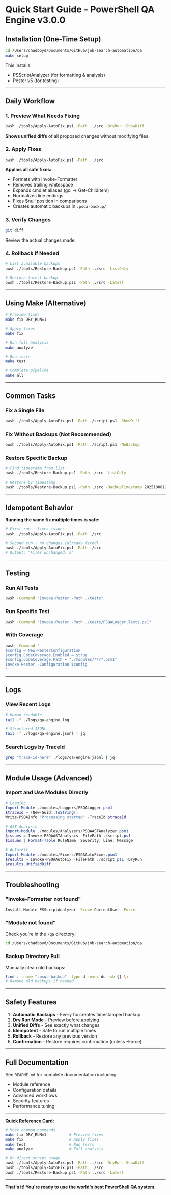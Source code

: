 # Quick Start Guide - PowerShell QA Engine v3.0.0

## Installation (One-Time Setup)

```bash
cd /Users/chadboyd/Documents/GitHub/job-search-automation/qa
make setup
```

This installs:
- PSScriptAnalyzer (for formatting & analysis)
- Pester v5 (for testing)

---

## Daily Workflow

### 1. Preview What Needs Fixing

```bash
pwsh ./tools/Apply-AutoFix.ps1 -Path ../src -DryRun -ShowDiff
```

**Shows unified diffs** of all proposed changes without modifying files.

### 2. Apply Fixes

```bash
pwsh ./tools/Apply-AutoFix.ps1 -Path ../src
```

**Applies all safe fixes:**
- Formats with Invoke-Formatter
- Removes trailing whitespace
- Expands cmdlet aliases (gci → Get-ChildItem)
- Normalizes line endings
- Fixes $null position in comparisons
- Creates automatic backups in `.psqa-backup/`

### 3. Verify Changes

```bash
git diff
```

Review the actual changes made.

### 4. Rollback if Needed

```bash
# List available backups
pwsh ./tools/Restore-Backup.ps1 -Path ../src -ListOnly

# Restore latest backup
pwsh ./tools/Restore-Backup.ps1 -Path ../src -Latest
```

---

## Using Make (Alternative)

```bash
# Preview fixes
make fix DRY_RUN=1

# Apply fixes
make fix

# Run full analysis
make analyze

# Run tests
make test

# Complete pipeline
make all
```

---

## Common Tasks

### Fix a Single File

```bash
pwsh ./tools/Apply-AutoFix.ps1 -Path ./script.ps1 -ShowDiff
```

### Fix Without Backups (Not Recommended)

```bash
pwsh ./tools/Apply-AutoFix.ps1 -Path ./script.ps1 -NoBackup
```

### Restore Specific Backup

```bash
# Find timestamp from list
pwsh ./tools/Restore-Backup.ps1 -Path ./src -ListOnly

# Restore by timestamp
pwsh ./tools/Restore-Backup.ps1 -Path ./src -BackupTimestamp 20251008123045
```

---

## Idempotent Behavior

**Running the same fix multiple times is safe:**

```bash
# First run - fixes issues
pwsh ./tools/Apply-AutoFix.ps1 -Path ./src

# Second run - no changes (already fixed)
pwsh ./tools/Apply-AutoFix.ps1 -Path ./src
# Output: "Files unchanged: X"
```

---

## Testing

### Run All Tests

```bash
pwsh -Command "Invoke-Pester -Path ./tests"
```

### Run Specific Test

```bash
pwsh -Command "Invoke-Pester -Path ./tests/PSQALogger.Tests.ps1"
```

### With Coverage

```bash
pwsh -Command '
$config = New-PesterConfiguration
$config.CodeCoverage.Enabled = $true
$config.CodeCoverage.Path = "./modules/**/*.psm1"
Invoke-Pester -Configuration $config
'
```

---

## Logs

### View Recent Logs

```bash
# Human-readable
tail -f ./logs/qa-engine.log

# Structured JSONL
tail -f ./logs/qa-engine.jsonl | jq
```

### Search Logs by TraceId

```bash
grep "trace-id-here" ./logs/qa-engine.jsonl | jq
```

---

## Module Usage (Advanced)

### Import and Use Modules Directly

```powershell
# Logging
Import-Module ./modules/Loggers/PSQALogger.psm1
$traceId = (New-Guid).ToString()
Write-PSQAInfo "Processing started" -TraceId $traceId

# AST Analysis
Import-Module ./modules/Analyzers/PSQAASTAnalyzer.psm1
$issues = Invoke-PSQAASTAnalysis -FilePath ./script.ps1
$issues | Format-Table RuleName, Severity, Line, Message

# Auto-Fix
Import-Module ./modules/Fixers/PSQAAutoFixer.psm1
$results = Invoke-PSQAAutoFix -FilePath ./script.ps1 -DryRun
$results.UnifiedDiff
```

---

## Troubleshooting

### "Invoke-Formatter not found"

```bash
Install-Module PSScriptAnalyzer -Scope CurrentUser -Force
```

### "Module not found"

Check you're in the `/qa` directory:

```bash
cd /Users/chadboyd/Documents/GitHub/job-search-automation/qa
```

### Backup Directory Full

Manually clean old backups:

```bash
find . -name ".psqa-backup" -type d -exec du -sh {} \;
# Remove old backups if needed
```

---

## Safety Features

1. **Automatic Backups** - Every fix creates timestamped backup
2. **Dry Run Mode** - Preview before applying
3. **Unified Diffs** - See exactly what changes
4. **Idempotent** - Safe to run multiple times
5. **Rollback** - Restore any previous version
6. **Confirmation** - Restore requires confirmation (unless -Force)

---

## Full Documentation

See `README.md` for complete documentation including:
- Module reference
- Configuration details
- Advanced workflows
- Security features
- Performance tuning

---

**Quick Reference Card:**

```bash
# Most common commands
make fix DRY_RUN=1          # Preview fixes
make fix                    # Apply fixes
make test                   # Run tests
make analyze                # Full analysis

# Or direct script usage
pwsh ./tools/Apply-AutoFix.ps1 -Path ../src -DryRun -ShowDiff
pwsh ./tools/Apply-AutoFix.ps1 -Path ../src
pwsh ./tools/Restore-Backup.ps1 -Path ../src -Latest
```

---

**That's it! You're ready to use the world's best PowerShell QA system.**
